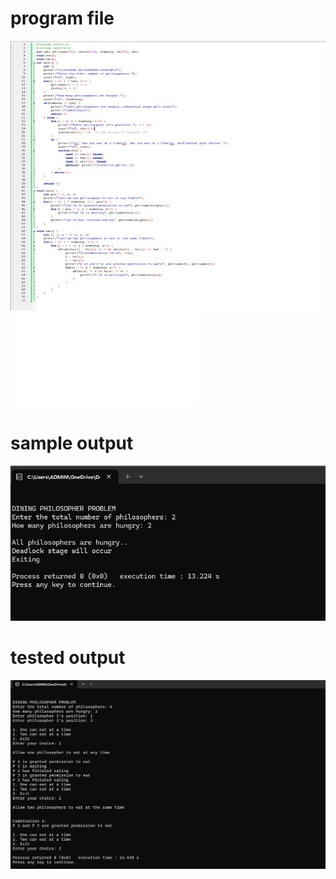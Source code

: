 # program file
![program file](DiningPhilosopher_code_582.jpeg)
![program file](DiningPhilosopherFile.c)

# sample output
![sample output](DiningPhilosopher_IO_582.jpeg)

# tested output
![tested output](DiningPhilosopher_EO_582.jpeg)
